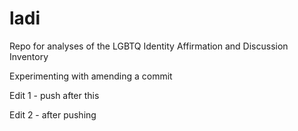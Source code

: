 # ladi
Repo for analyses of the LGBTQ Identity Affirmation and Discussion Inventory

Experimenting with amending a commit

Edit 1 - push after this

Edit 2 - after pushing

